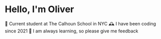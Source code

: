 # Hello, I'm Oliver

🏫 Current student at The Calhoun School in NYC
🕰️ I have been coding since 2021
🧠 I am always learning, so please give me feedback
